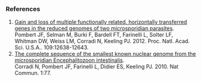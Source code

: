 ### References

1.  [Gain and loss of multiple functionally related, horizontally
    transferred genes in the reduced genomes of two microsporidian
    parasites](http://europepmc.org/abstract/MED/22802648).\
    Pombert JF, Selman M, Burki F, Bardell FT, Farinelli L, Solter LF,
    Whitman DW, Weiss LM, Corradi N, Keeling PJ. 2012. Proc. Natl. Acad.
    Sci. U.S.A.. 109:12638-12643.
2.  [The complete sequence of the smallest known nuclear genome from the
    microsporidian Encephalitozoon
    intestinalis](http://europepmc.org/abstract/MED/20865802).\
    Corradi N, Pombert JF, Farinelli L, Didier ES, Keeling PJ. 2010. Nat
    Commun. 1:77.
